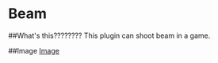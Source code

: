 # Beam

##What's this????????
This plugin can shoot beam in a game.

##Image
<a href="http://mgn.pe.hu/Image/beam.html">Image</a>
